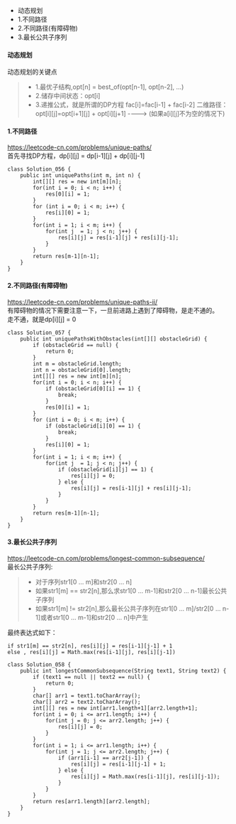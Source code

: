 <!-- MarkdownTOC -->

- 动态规划
- 1.不同路径
- 2.不同路径\(有障碍物\)
- 3.最长公共子序列

<!-- /MarkdownTOC -->

#### 动态规划
动态规划的关键点
> * 1.最优子结构,opt[n] = best_of(opt[n-1], opt[n-2], ...)
> * 2.储存中间状态：opt[i]
> * 3.递推公式，就是所谓的DP方程
    fac[i]=fac[i-1] + fac[i-2]
    二维路径：opt[i][j]=opt[i+1][j] + opt[i][j+1]    ---->  (如果a[i][j]不为空的情况下)


#### 1.不同路径
https://leetcode-cn.com/problems/unique-paths/ <br>
首先寻找DP方程，dp[i][j] = dp[i-1][j] + dp[i][j-1]
```
class Solution_056 {
    public int uniquePaths(int m, int n) {
        int[][] res = new int[m][n];
        for(int i = 0; i < n; i++) {
            res[0][i] = 1;
        }
        for (int i = 0; i < m; i++) {
            res[i][0] = 1;
        }
        for(int i = 1; i < m; i++) {
            for(int j  = 1; j < n; j++) {
                res[i][j] = res[i-1][j] + res[i][j-1];
            }
        }
        return res[m-1][n-1];
    }
}
```


#### 2.不同路径(有障碍物)
https://leetcode-cn.com/problems/unique-paths-ii/ <br>
有障碍物的情况下需要注意一下，一旦前进路上遇到了障碍物，是走不通的。<br>
走不通，就是dp[i][j] = 0
```
class Solution_057 {
    public int uniquePathsWithObstacles(int[][] obstacleGrid) {
        if (obstacleGrid == null) {
            return 0;
        }
        int m = obstacleGrid.length;
        int n = obstacleGrid[0].length;
        int[][] res = new int[m][n];
        for(int i = 0; i < n; i++) {
            if (obstacleGrid[0][i] == 1) {
                break;
            }
            res[0][i] = 1;
        }
        for (int i = 0; i < m; i++) {
            if (obstacleGrid[i][0] == 1) {
                break;
            }
            res[i][0] = 1;
        }
        for(int i = 1; i < m; i++) {
            for(int j  = 1; j < n; j++) {
                if (obstacleGrid[i][j] == 1) {
                    res[i][j] = 0;
                } else {
                    res[i][j] = res[i-1][j] + res[i][j-1];
                }
            }
        }
        return res[m-1][n-1];
    }
}
```

#### 3.最长公共子序列
https://leetcode-cn.com/problems/longest-common-subsequence/ <br>
最长公共子序列:
> * 对于序列str1[0 ... m]和str2[0 ... n]
> * 如果str1[m] == str2[n],那么求str1[0 ... m-1]和str2[0 ... n-1]最长公共子序列
> * 如果str1[m] != str2[n],那么最长公共子序列在str1[0 ... m]/str2[0 ... n-1]或者str1[0 ... m-1]和str2[0 ... n]中产生

最终表达式如下：
```
if str1[m] == str2[n], res[i][j] = res[i-1][j-1] + 1
else , res[i][j] = Math.max(res[i-1][j], res[i][j-1])
```
```
class Solution_058 {
    public int longestCommonSubsequence(String text1, String text2) {
        if (text1 == null || text2 == null) {
            return 0;
        }
        char[] arr1 = text1.toCharArray();
        char[] arr2 = text2.toCharArray();
        int[][] res = new int[arr1.length+1][arr2.length+1];
        for(int i = 0; i <= arr1.length; i++) {
            for(int j = 0; j <= arr2.length; j++) {
                res[i][j] = 0;
            }
        }
        for(int i = 1; i <= arr1.length; i++) {
            for(int j = 1; j <= arr2.length; j++) {
                if (arr1[i-1] == arr2[j-1]) {
                    res[i][j] = res[i-1][j-1] + 1;
                } else {
                    res[i][j] = Math.max(res[i-1][j], res[i][j-1]);
                }
            }
        }
        return res[arr1.length][arr2.length];
    }
}
```
